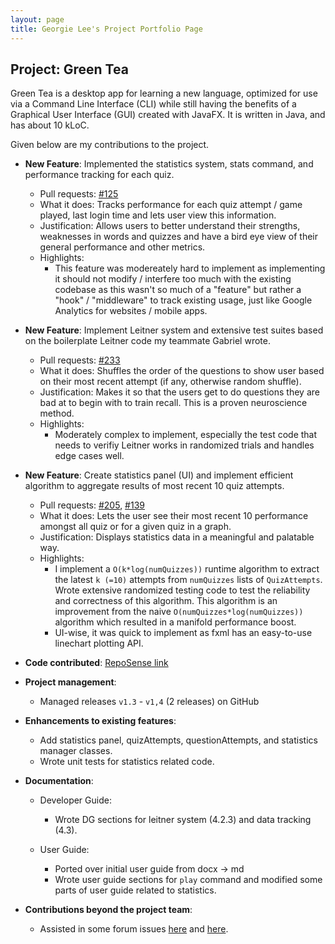 ```yaml
---
layout: page
title: Georgie Lee's Project Portfolio Page
---
```


## Project: Green Tea

Green Tea is a desktop app for learning a new language, optimized for use via a Command Line Interface (CLI)
while still having the benefits of a Graphical User Interface (GUI) created with JavaFX.
It is written in Java, and has about 10 kLoC.

Given below are my contributions to the project.

- **New Feature**: Implemented the statistics system, stats command, and performance tracking for each quiz.

  - Pull requests: [#125](https://github.com/AY2021S1-CS2103T-T09-4/tp/pull/125)
  - What it does: Tracks performance for each quiz attempt / game played, last login time and lets user view this information.
  - Justification: Allows users to better understand their strengths, weaknesses in words and quizzes and have a bird eye view of their general performance and other metrics.
  - Highlights:
    - This feature was modereately hard to implement as implementing it should not modify / interfere too much with the existing codebase as this wasn't so much of a "feature" but rather a "hook" / "middleware" to track existing usage, just like Google Analytics for websites / mobile apps.

- **New Feature**: Implement Leitner system and extensive test suites based on the boilerplate Leitner code my teammate Gabriel wrote.

  - Pull requests: [#233](https://github.com/AY2021S1-CS2103T-T09-4/tp/pull/233)
  - What it does: Shuffles the order of the questions to show user based on their most recent attempt (if any, otherwise random shuffle).
  - Justification: Makes it so that the users get to do questions they are bad at to begin with to train recall. This is a proven neuroscience method.
  - Highlights:
    - Moderately complex to implement, especially the test code that needs to verifiy Leitner works in randomized trials and handles edge cases well.

* **New Feature**: Create statistics panel (UI) and implement efficient algorithm to aggregate results of most recent 10 quiz attempts.

  - Pull requests: [#205](https://github.com/AY2021S1-CS2103T-T09-4/tp/pull/205), [#139](https://github.com/AY2021S1-CS2103T-T09-4/tp/pull/139)
  - What it does: Lets the user see their most recent 10 performance amongst all quiz or for a given quiz in a graph.
  - Justification: Displays statistics data in a meaningful and palatable way.
  - Highlights:
    - I implement a `O(k*log(numQuizzes))` runtime algorithm to extract the latest `k (=10)` attempts from `numQuizzes` lists of `QuizAttempts`. Wrote extensive randomized testing code to test the reliability and correctness of this algorithm. This algorithm is an improvement from the naive `O(numQuizzes*log(numQuizzes))` algorithm which resulted in a manifold performance boost.
    - UI-wise, it was quick to implement as fxml has an easy-to-use linechart plotting API.

- **Code contributed**: [RepoSense link](https://nus-cs2103-ay2021s1.github.io/tp-dashboard/#breakdown=true&search=geoboom&sort=groupTitle&sortWithin=title&since=2020-08-14&timeframe=commit&mergegroup=&groupSelect=groupByRepos&checkedFileTypes=docs~functional-code~test-code~other)

- **Project management**:

  - Managed releases `v1.3` - `v1,4` (2 releases) on GitHub

- **Enhancements to existing features**:

  - Add statistics panel, quizAttempts, questionAttempts, and statistics manager classes.
  - Wrote unit tests for statistics related code.

- **Documentation**:

  - Developer Guide:

    - Wrote DG sections for leitner system (4.2.3) and data tracking (4.3).

  - User Guide:

    - Ported over initial user guide from docx -> md
    - Wrote user guide sections for `play` command and modified some parts of user guide related to statistics.

- **Contributions beyond the project team**:
  - Assisted in some forum issues [here](https://github.com/nus-cs2103-AY2021S1/forum/issues/1) and [here](https://github.com/nus-cs2103-AY2021S1/forum/issues/4).
